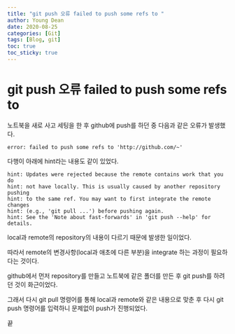 ```yaml
---
title: "git push 오류 failed to push some refs to "
author: Young Dean
date: 2020-08-25
categories: [Git]
tags: [Blog, git]
toc: true
toc_sticky: true
---
```

# git push 오류 failed to push some refs to 

노트북을 새로 사고 세팅을 한 후 github에 push를 하던 중 다음과 같은 오류가 발생했다.

```
error: failed to push some refs to 'http://github.com/~'
```

다행이 아래에 hint라는 내용도 같이 있었다.

```
hint: Updates were rejected because the remote contains work that you do
hint: not have locally. This is usually caused by another repository pushing
hint: to the same ref. You may want to first integrate the remote changes
hint: (e.g., 'git pull ...') before pushing again.
hint: See the 'Note about fast-forwards' in 'git push --help' for details.
```

local과 remote의 repository의 내용이 다르기 때문에 발생한 일이었다. 

따라서 remote의 변경사항(local과 애초에 다른 부분)을 integrate 하는 과정이 필요하다는 것이다.

github에서 먼저 repository를 만들고 노트북에 같은 폴더를 만든 후 
git push를 하려던 것이 화근이었다. 

그래서 다시 git pull 명령어를 통해 local과 remote와 같은 내용으로 맞춘 후
다시 git push 명령어를 입력하니 문제없이 push가 진행되었다. 

끝
